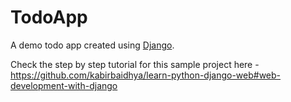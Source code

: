 TodoApp
=======
A demo todo app created using [Django](https://www.djangoproject.com/).

Check the step by step tutorial for this sample project here - https://github.com/kabirbaidhya/learn-python-django-web#web-development-with-django
